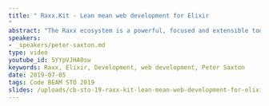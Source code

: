 ```yaml
---
title: " Raxx.Kit - Lean mean web development for Elixir
"
abstract: "The Raxx ecosystem is a powerful, focused and extensible toolkit for web development. By providing tools focused just on the web layer, it is flexible enough to be used in any kind of application. Raxx.Kit boosts getting started with Raxx. It does this by introducing conventions for project structure, asset management, deployment, testing and more. Now Raxx has reached 1.0, development is focused on bolstering and expanding the conventions in Raxx.Kit that are most useful to developers."
speakers:
- _speakers/peter-saxton.md
type: video
youtube_id: 5YYpVJHA0sw
keywords: Raxx, Elixir, Development, web development, Peter Saxton
date: 2019-07-05
tags: Code BEAM STO 2019
slides: /uploads/cb-sto-19-raxx-kit-lean-mean-web-development-for-elixir-peter-saxton-compressed.pdf
---
```

